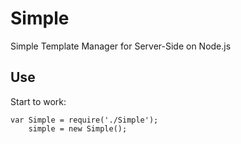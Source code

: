 # Simple
Simple Template Manager for Server-Side on Node.js

## Use
Start to work:
```
var Simple = require('./Simple');
    simple = new Simple();
```



